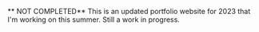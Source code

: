 ** NOT COMPLETED**
This is an updated portfolio website for 2023 that I'm working on this summer. Still a work in progress.
